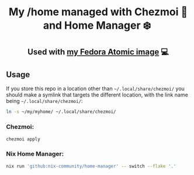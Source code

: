 <div align="center">

# My /home managed with Chezmoi :house_with_garden: and Home Manager :snowflake:&nbsp;
## Used with [my Fedora Atomic image](https://github.com/noahdotpy/myfedora) 💻️

</div>

## Usage

If you store this repo in a location other than `~/.local/share/chezmoi/` you should make a symlink that targets the different location, with the link name being `~/.local/share/chezmoi/`:

```bash
ln -s ~/my/myhome/ ~/.local/share/chezmoi/
```

### Chezmoi:

```bash
chezmoi apply
```

### Nix Home Manager:

```bash
nix run 'github:nix-community/home-manager' -- switch --flake '.'
```
